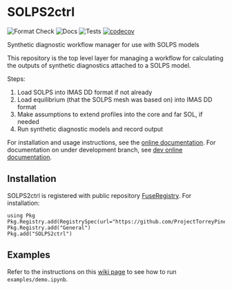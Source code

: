 # SOLPS2ctrl

![Format Check](https://github.com/ProjectTorreyPines/SOLPS2ctrl.jl/actions/workflows/format_check.yml/badge.svg)
![Docs](https://github.com/ProjectTorreyPines/SOLPS2ctrl.jl/actions/workflows/make_docs.yml/badge.svg)
![Tests](https://github.com/ProjectTorreyPines/SOLPS2ctrl.jl/actions/workflows/test.yml/badge.svg)
[![codecov](https://codecov.io/gh/ProjectTorreyPines/SOLPS2ctrl.jl/graph/badge.svg?token=ZJBRLAXIS1)](https://codecov.io/gh/ProjectTorreyPines/SOLPS2ctrl.jl)

Synthetic diagnostic workflow manager for use with SOLPS models

This repository is the top level layer for managing a workflow for calculating
the outputs of synthetic diagnostics attached to a SOLPS model.

Steps:
1) Load SOLPS into IMAS DD format if not already
2) Load equilibrium (that the SOLPS mesh was based on) into IMAS DD format
3) Make assumptions to extend profiles into the core and far SOL, if needed
4) Run synthetic diagnostic models and record output

For installation and usage instructions, see the [online documentation](https://projecttorreypines.github.io/SOLPS2ctrl.jl/stable). For documentation on under development branch, see [dev online documentation](https://projecttorreypines.github.io/SOLPS2ctrl.jl/dev).

## Installation

SOLPS2ctrl is registered with public repository [FuseRegistry](https://github.com/ProjectTorreyPines/FuseRegistry.jl/). For installation:

```
using Pkg
Pkg.Registry.add(RegistrySpec(url="https://github.com/ProjectTorreyPines/FuseRegistry.jl.git"))
Pkg.Registry.add("General")
Pkg.add("SOLPS2ctrl")
```

## Examples

Refer to the instructions on this [wiki page](https://github.com/ProjectTorreyPines/SOLPS2ctrl.jl/wiki/Demo) to see how to run `examples/demo.ipynb`.
